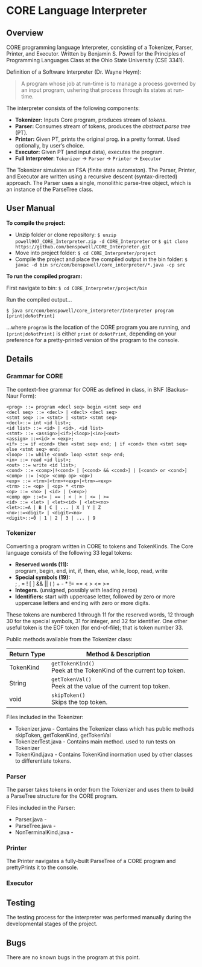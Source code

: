
# CORE Language Interpreter

## Overview
CORE programming language Interpreter, consisting of a Tokenizer, Parser, Printer, and Executor. Written by Benjamin S. Powell for the Principles of Programming Languages Class at the Ohio State University (CSE 3341).

Definition of a Software Interpreter (Dr. Wayne Heym):
> A program whose job at run-time is to manage a process governed by an input program, ushering that process through its states at run-time.

The interpreter consists of the following components:
- **Tokenizer:** Inputs Core program, produces stream of *tokens*.
- **Parser:** Consumes stream of tokens, produces the *abstract parse tree* (PT).
- **Printer:** Given PT, prints the original prog. in a pretty format. Used optionally, by user’s choice. 
- **Executor:** Given PT (and input data), executes the program.
- **Full Interpreter**: `Tokenizer` -> `Parser` -> `Printer` -> `Executor` 

The Tokenizer simulates an FSA (finite state automaton).
The Parser, Printer, and Executor are written using a recursive descent (syntax-directed) approach.
The Parser uses a single, monolithic parse-tree object, which is an instance of the ParseTree class.

## User Manual
**To compile the project:**

 - Unzip folder or clone repository:
  `$ unzip powell907_CORE_Interpreter.zip -d CORE_Interpreter` 
  or
  `$ git clone https://github.com/benspowell/CORE_Interpreter.git`
 - Move into project folder:
  `$ cd CORE_Interpreter/project`
- Compile the project and place the compiled output in the bin folder:
  `$ javac -d bin src/com/benspowell/core_interpreter/*.java -cp src`

**To run the compiled program:**

First navigate to bin: `$ cd CORE_Interpreter/project/bin`

Run the compiled output...

    $ java src/com/benspowell/core_interpreter/Interpreter program [print|doNotPrint]


...where `program` is the location of the CORE program you are running, and `[print|doNotPrint]` is either `print` or `doNotPrint`, depending on your preference for a pretty-printed version of the program to the console.

## Details 

### Grammar for CORE
The context-free grammar for CORE as defined in class, in BNF (Backus–Naur Form):

    <prog> ::= program <decl seq> begin <stmt seq> end
    <decl seq> ::= <decl> | <decl> <decl seq> 
    <stmt seq> ::= <stmt> | <stmt> <stmt seq>
    <decl>::= int <id list>;
    <id list> ::= <id> | <id>, <id list>
    <stmt> ::= <assign>|<if>|<loop>|<in>|<out>
    <assign> ::=<id> = <exp>;
    <if> ::= if <cond> then <stmt seq> end; | if <cond> then <stmt seq> else <stmt seq> end;
    <loop> ::= while <cond> loop <stmt seq> end;
    <in> ::= read <id list>;
    <out> ::= write <id list>;
    <cond> ::= <comp>|!<cond> | [<cond> && <cond>] | [<cond> or <cond>]
    <comp> ::= (<op> <comp op> <op>)
    <exp> ::= <trm>|<trm>+<exp>|<trm>−<exp>
    <trm> ::= <op> | <op> * <trm>
    <op> ::= <no> | <id> | (<exp>)
    <comp op> ::=!= | == | < | > | <= | >= 
    <id> ::= <let> | <let><id> | <let><no>
    <let>::=A | B | C | ... | X | Y | Z
    <no>::=<digit> | <digit><no>
    <digit>::=0 | 1 | 2 | 3 | ... | 9
    



### Tokenizer
Converting a program written in CORE to tokens and TokenKinds. The Core language consists of the following 33 legal tokens:

-   **Reserved words (11):**  
    program, begin, end, int, if, then, else, while, loop, read, write
-   **Special symbols (19):**  
    ; , = ! [ ] && || ( ) + - * != == < > <= >=
-   **Integers.** (unsigned, possibly with leading zeros)
-   **Identifiers:** start with uppercase letter, followed by zero or more uppercase letters and ending with zero or more digits.

These tokens are numbered 1 through 11 for the reserved words, 12 through 30 for the special symbols, 31 for integer, and 32 for identifier. One other useful token is the EOF token (for end-of-file); that is token number 33.

Public methods available from the Tokenizer class:

| Return Type | Method & Description |
|--|--|
| TokenKind | `getTokenKind()` <br> Peek at the TokenKind of the current top token.|
| String | `getTokenVal()` <br> Peek at the value of the current top token.|
| void | `skipToken()` <br> Skips the top token.|


Files included in the Tokenizer: 
-   Tokenizer.java - Contains the Tokenizer class which has public methods skipToken, getTokenKind, getTokenVal
-   TokenizerTest.java - Contains main method. used to run tests on Tokenizer
-   TokenKind.java - Contains TokenKind inormation used by other classes to differentiate tokens.

### Parser
The parser takes tokens in order from the Tokenizer and uses them to build a ParseTree structure for the CORE program. 

Files included in the Parser:
- Parser.java - 
- ParseTree.java - 
- NonTerminalKind.java - 

### Printer
The Printer navigates a fully-built ParseTree of a CORE program and prettyPrints it to the console.

### Executor 


## Testing
The testing process for the interpreter was performed manually during the developmental stages of the project. 

## Bugs
There are no known bugs in the program at this point.
